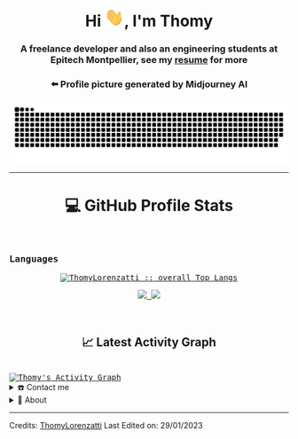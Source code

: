 <html>
<body>
  
<div align="center">
<h1 align="center">Hi <img width="35" src="https://github.com/ThomyLorenzatti/ThomyLorenzatti/blob/main/resources/img/waving.gif">, I'm Thomy</h1>
<h3 align="center">A freelance developer and also an engineering students at Epitech Montpellier, see my <a href="https://github.com/ThomyLorenzatti/ThomyLorenzatti/blob/main/assets/CVThomyLorenzatti.pdf" target="_blank">resume</a> for more</h3>
<h3>⬅️ Profile picture generated by Midjourney AI</h3>
</div>

<div align="center">
  <a href="https://ThomyLorenzatti.github.io/ThomyLorenzatti/">
  <img  src="https://github.com/ThomyLorenzatti/ThomyLorenzatti/blob/main/resources/img/grid-snake.svg"
       alt="snake" /></a>
</div>

-----
  
  <h1 align="center">💻 GitHub Profile Stats</h1>
  <div>
  <samp>
      <br/>
  <summary><h3>Languages</h3></summary>
            <p align="center">
        <a href="https://github.com/ThomyLorenzatti/">
          <img src="https://github-readme-stats.vercel.app/api/top-langs/?username=ThomyLorenzatti&langs_count=6&theme=react&layout=compact&hide_border=true"
          alt="ThomyLorenzatti :: overall Top Langs " /></a>
      </p>
        <p align="center">
          <a href="https://github.com/ThomyLorenzatti/">
          <img width="49.5%" src="https://github-readme-stats.vercel.app/api?username=ThomyLorenzatti&show_icons=true&theme=react&hide_border=true" />
          <img width="49.5%" src="https://github-readme-streak-stats.herokuapp.com/?user=ThomyLorenzatti&theme=react&hide_border=true" />
          </a>
       </p>
     <br>
     </samp>
  </div>    

  <h2 align="center">📈 Latest Activity Graph</h2>
  <samp>
  <br/>
<a href="https://github.com/ashutosh00710/github-readme-activity-graph">
  <img alt="Thomy's Activity Graph" src="https://github-readme-activity-graph.cyclic.app/graph?username=ThomyLorenzatti&theme=github-compact&hide_border=true" /></a>
<br/>
  </samp>
  
<details>
  <summary>☎️ Contact me</summary>
<div>
  <samp>
    <h2 align="center">You can contact me here:</h2>
    <p align="center">
      <br/>
      <a href="https://www.linkedin.com/in/thomy-lorenzatti-6b60621bb/" target="blank"><img align="center"
         src="https://img.shields.io/badge/linkedin-%231DA1F2.svg?style=for-the-badge&logo=linkedin&logoColor=white"
         alt="thomy" height="30"/></a>
      <a href="mailto:thomy.lorenzatti@epitech.eu" target="blank"><img align="center"
         src="https://img.shields.io/badge/gmail-EA4335.svg?style=for-the-badge&logo=gmail&logoColor=white"
         alt="thomy" height="30"/></a>
    </p>
  </samp>
</div>
</details>

<details>
  <summary>🧮 About</summary>
<div>
<samp>
<h2 align="center">About this Account</h2>
 <p align="center">
  <a href="github.com/ThomyLorenzatti" target="blank"><img align="center" 
     src="https://komarev.com/ghpvc/?username=ThomyLorenzatti&style=for-the-badge&label=PROFILE+VIEWS" height="25"
     alt="views count" /></a>
  </p>
 </samp>
</div>
</details>

</body>
</html>

-----
Credits: [ThomyLorenzatti](https://github.com/ThomyLorenzatti)
Last Edited on: 29/01/2023
